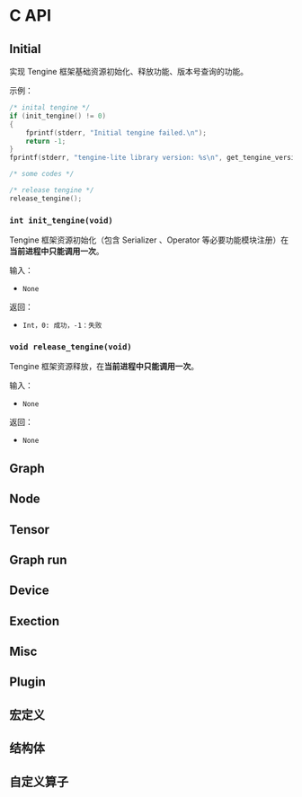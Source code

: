 # C API

## Initial

实现 Tengine 框架基础资源初始化、释放功能、版本号查询的功能。

示例：

```c++
/* inital tengine */
if (init_tengine() != 0)
{
    fprintf(stderr, "Initial tengine failed.\n");
    return -1;
}
fprintf(stderr, "tengine-lite library version: %s\n", get_tengine_version());

/* some codes */

/* release tengine */
release_tengine();
```

### `int init_tengine(void)`

Tengine 框架资源初始化（包含 Serializer 、Operator 等必要功能模块注册）在**当前进程中只能调用一次**。

输入：
- `None`

返回：

-  `Int，0: 成功，-1：失败`

### `void release_tengine(void)`

Tengine 框架资源释放，在**当前进程中只能调用一次**。

输入：
- `None`

返回：
- `None`

## Graph

## Node

## Tensor

## Graph run

## Device

## Exection

## Misc

## Plugin

## 宏定义

## 结构体

## 自定义算子


